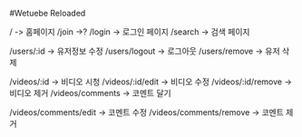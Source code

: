 #Wetuebe Reloaded

/ -> 홈페이지
/join ->?
/login -> 로그인 페이지
/search -> 검색 페이지

/users/:id -> 유저정보 수정
/users/logout -> 로그아웃
/users/remove -> 유저 삭제

/videos/:id -> 비디오 시청
/videos/:id/edit -> 비디오 수정
/videos/:id/remove -> 비디오 제거
/videos/comments -> 코멘트 달기

/videos/comments/edit -> 코멘트 수정
/videos/comments/remove -> 코멘트 제거
